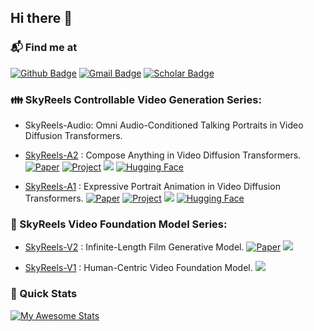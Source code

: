 ## Hi there 👋

### 📬 Find me at 
[![Github Badge](http://img.shields.io/badge/-Github-black?style=flat-square&logo=github&link=https://github.com/qiudi0127/)](https://github.com/qiudi0127/) 
[![Gmail Badge](https://img.shields.io/badge/-Gmail-d14836?style=flat-square&logo=Gmail&logoColor=white&link=mailto:qiudihk@gmail.com)](mailto:qiudihk@gmail.com)
[![Scholar Badge](https://img.shields.io/badge/-Scholar-9cf?style=flat-square&logo=Google%20Scholar&logoColor=white&link=https://scholar.google.com/citations?user=6D_nzucAAAAJ&hl=en)](https://scholar.google.com/citations?user=6D_nzucAAAAJ&hl=en)



### 👪 SkyReels Controllable Video Generation Series:

- SkyReels-Audio: Omni Audio-Conditioned Talking Portraits in Video Diffusion Transformers.

- [SkyReels-A2](https://github.com/SkyworkAI/SkyReels-A2) : Compose Anything in Video Diffusion Transformers.  [![Paper](https://img.shields.io/badge/arXiv-b31b1b.svg)](https://arxiv.org/pdf/2504.02436)  [![Project](https://img.shields.io/badge/Project_Page-00CED1)](https://skyworkai.github.io/skyreels-a2.github.io/) <img src="https://img.shields.io/github/stars/SkyworkAI/SkyReels-A2?style=social" /> [![Hugging Face](https://img.shields.io/badge/Online-Leaderboard-purple)](https://huggingface.co/spaces/Skywork/SkyReels_A2_Bench)

- [SkyReels-A1](https://github.com/SkyworkAI/SkyReels-A1) : Expressive Portrait Animation in Video Diffusion Transformers. [![Paper](https://img.shields.io/badge/arXiv-b31b1b.svg)](https://arxiv.org/abs/2502.10841) [![Project](https://img.shields.io/badge/Project_Page-00CED1)](https://skyworkai.github.io/skyreels-a1.github.io/)  <img src="https://img.shields.io/github/stars/SkyworkAI/SkyReels-A1?style=social" />  [![Hugging Face](https://img.shields.io/badge/%F0%9F%A4%97%20Hugging%20Face-blue?label=Demo)](https://huggingface.co/spaces/Skywork/skyreels-a1-talking-head)

### 🎥 SkyReels Video Foundation Model Series:

- [SkyReels-V2](https://github.com/SkyworkAI/SkyReels-V2) : Infinite-Length Film Generative Model. [![Paper](https://img.shields.io/badge/arXiv-b31b1b.svg)](https://arxiv.org/pdf/2504.13074) <img src="https://img.shields.io/github/stars/SkyworkAI/SkyReels-V2?style=social" />

- [SkyReels-V1](https://github.com/SkyworkAI/SkyReels-V1) : Human-Centric Video Foundation Model. <img src="https://img.shields.io/github/stars/SkyworkAI/SkyReels-V1?style=social" />



### 🚀 Quick Stats
[![My Awesome Stats](https://awesome-github-stats.azurewebsites.net/user-stats/qiudi0127?theme=dark&bg_color=1a1a1a&title_color=00ff00&text_color=ffffff&icon_color=00ff00&hide_border=true)](https://git.io/awesome-stats-card)

<!--
**qiudi0127/qiudi0127** is a ✨ _special_ ✨ repository because its `README.md` (this file) appears on your GitHub profile.

Here are some ideas to get you started:

- 🔭 I’m currently working on ...
- 🌱 I’m currently learning ...
- 👯 I’m looking to collaborate on ...
- 🤔 I’m looking for help with ...
- 💬 Ask me about ...
- 📫 How to reach me: ...
- 😄 Pronouns: ...
- ⚡ Fun fact: ...
-->
